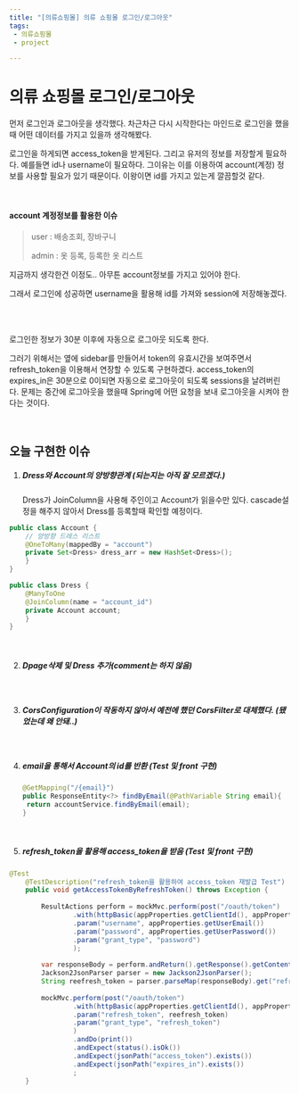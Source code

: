 ```yaml
---
title: "[의류쇼핑몰] 의류 쇼핑몰 로그인/로그아웃"
tags:
 - 의류쇼핑몰
 - project

---
```


# 의류 쇼핑몰 로그인/로그아웃

먼저 로그인과 로그아웃을 생각했다. 차근차근 다시 시작한다는 마인드로 로그인을 했을때 어떤 데이터를 가지고 있을까 생각해봤다.



로그인을 하게되면 access_token을 받게된다. 그리고 유저의 정보를 저장할게 필요하다. 예를들면 id나 username이 필요하다. 그이유는 이를 이용하여 account(계정) 정보를 사용할 필요가 있기 때문이다. 이왕이면 id를 가지고 있는게 깔끔할것 같다.

<br/>

#### account 계정정보를 활용한 이슈

> user : 배송조회, 장바구니
>
> admin : 옷 등록, 등록한 옷 리스트

지금까지 생각한건 이정도.. 아무튼 account정보를 가지고 있어야 한다.

그래서 로그인에 성공하면 username을 활용해 id를 가져와 session에 저장해놓겠다.

<br/>

<br/>

로그인한 정보가 30분 이후에 자동으로 로그아웃 되도록 한다. 

그러기 위해서는 옆에 sidebar를 만들어서 token의 유효시간을 보여주면서 refresh_token을 이용해서 연장할 수 있도록 구현하겠다. access_token의 expires_in은 30분으로 0이되면 자동으로 로그아웃이 되도록 sessions을 날려버린다. 문제는 중간에 로그아웃을 했을때 Spring에 어떤 요청을 보내 로그아웃을 시켜야 한다는 것이다.

<br/>

## 오늘 구현한 이슈

1. ##### Dress와 Account의 양방향관계 (되는지는 아직 잘 모르겠다.)

   Dress가 JoinColumn을 사용해 주인이고 Account가 읽을수만 있다. cascade설정을 해주지 않아서 Dress를 등록할때 확인할 예정이다.

```java
public class Account {
	// 양방향 드레스 리스트
	@OneToMany(mappedBy = "account")
	private Set<Dress> dress_arr = new HashSet<Dress>();
	}
}

public class Dress {	
	@ManyToOne
	@JoinColumn(name = "account_id")
	private Account account;
	}
}
```

<br/>

2. ##### Dpage삭제 및 Dress 추가(comment는 하지 않음)

   <br/>

3. ##### CorsConfiguration이 작동하지 않아서 예전에 했던 CorsFilter로 대체했다. (됐었는데 왜 안돼..)

   <br/>

4. ##### email을 통해서 Account의 id를 반환 (Test 및 front 구현)

   ```java
   @GetMapping("/{email}")
   public ResponseEntity<?> findByEmail(@PathVariable String email){
   	return accountService.findByEmail(email);
   }
   ```

   <br/>

5. ##### refresh_token을 활용해 access_token을 받음 (Test 및 front 구현)

```java
@Test
	@TestDescription("refresh_token을 활용하여 access_token 재발급 Test")
	public void getAccessTokenByRefreshToken() throws Exception {
		
		ResultActions perform = mockMvc.perform(post("/oauth/token")
				.with(httpBasic(appProperties.getClientId(), appProperties.getClientSecret()))
				.param("username", appProperties.getUserEmail())
				.param("password", appProperties.getUserPassword())
				.param("grant_type", "password")
				);
		
		var responseBody = perform.andReturn().getResponse().getContentAsString();
		Jackson2JsonParser parser = new Jackson2JsonParser();
		String reefresh_token = parser.parseMap(responseBody).get("refresh_token").toString();
		
		mockMvc.perform(post("/oauth/token")
				.with(httpBasic(appProperties.getClientId(), appProperties.getClientSecret()))
				.param("refresh_token", reefresh_token)
				.param("grant_type", "refresh_token")
				)
				.andDo(print())
				.andExpect(status().isOk())
				.andExpect(jsonPath("access_token").exists())
				.andExpect(jsonPath("expires_in").exists())
				;
	}
```